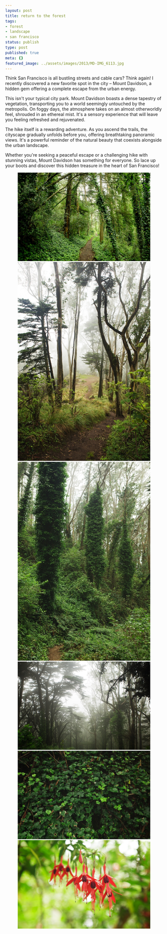 ```yaml
---
layout: post
title: return to the forest
tags:
- forest
- landscape
- san francisco
status: publish
type: post
published: true
meta: {}
featured_image: ../assets/images/2013/MD-IMG_6113.jpg
---
```

Think San Francisco is all bustling streets and cable cars? Think again! I recently discovered a new favorite spot in the city – Mount Davidson, a hidden gem offering a complete escape from the urban energy.

This isn't your typical city park. Mount Davidson boasts a dense tapestry of vegetation, transporting you to a world seemingly untouched by the metropolis. On foggy days, the atmosphere takes on an almost otherworldly feel, shrouded in an ethereal mist. It's a sensory experience that will leave you feeling refreshed and rejuvenated.

The hike itself is a rewarding adventure. As you ascend the trails, the cityscape gradually unfolds before you, offering breathtaking panoramic views. It's a powerful reminder of the natural beauty that coexists alongside the urban landscape.

Whether you're seeking a peaceful escape or a challenging hike with stunning vistas, Mount Davidson has something for everyone.  So lace up your boots and discover this hidden treasure in the heart of San Francisco!

<figure class="masonry">
<img class="two" src="/assets/images/2013/MD-IMG_6113.jpg" alt="Mt. Davidson in San Francisco">
<img src="/assets/images/2013/MD-IMG_6214.jpg" alt="fog surrounds eucalyptus trees">

<img src="/assets/images/2013/MD-IMG_6222.jpg" alt="green plants climbing trees">
<img class="two" src="/assets/images/2013/MD-IMG_6211.jpg" alt="a foggy forest">

<img class="two" src="/assets/images/2013/MD-IMG_6232.jpg" alt="lush green ivy">
<img src="/assets/images/2013/MD-IMG_6146.jpg" alt="wild fuchsias in San Francisco">

</figure>